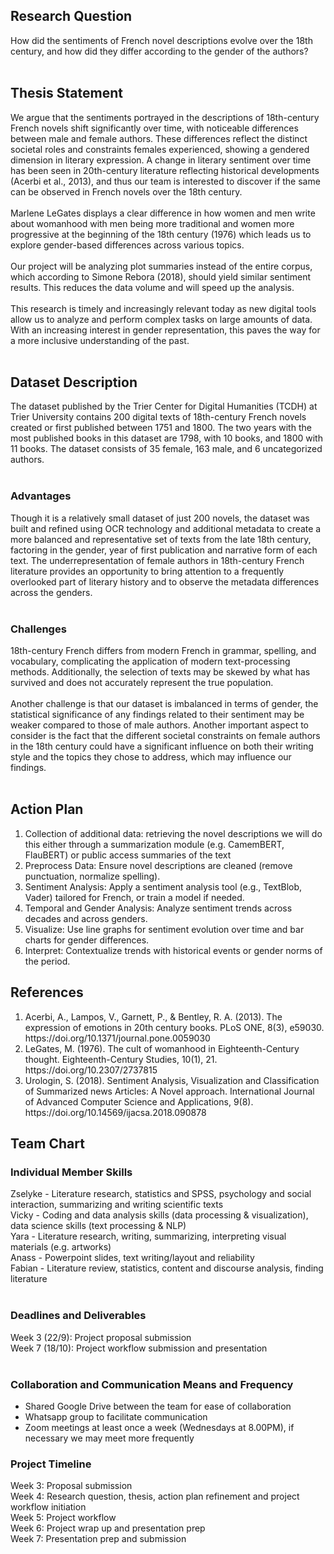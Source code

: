 ## Research Question
How did the sentiments of French novel descriptions evolve over the 18th century, and how did they differ according to the gender of the authors?
<br><br>
## Thesis Statement
We argue that the sentiments portrayed in the descriptions of 18th-century French novels shift significantly over time, with noticeable differences between male and female authors. These differences reflect the distinct societal roles and constraints females experienced, showing a gendered dimension in literary expression. A change in literary sentiment over time has been seen in 20th-century literature reflecting historical developments (Acerbi et al., 2013), and thus our team is interested to discover if the same can be observed in French novels over the 18th century.
<br><br>
Marlene LeGates displays a clear difference in how women and men write about womanhood with men being more traditional and women more progressive at the beginning of the 18th century (1976) which leads us to explore gender-based differences across various topics. 
<br><br>
Our project will be analyzing plot summaries instead of the entire corpus, which according to Simone Rebora (2018), should yield similar sentiment results. This reduces the data volume and will speed up the analysis.
<br><br>
This research is timely and increasingly relevant today as new digital tools allow us to analyze and perform complex tasks on large amounts of data. With an increasing interest in gender representation, this paves the way for a more inclusive understanding of the past.
<br><br>
## Dataset Description
The dataset published by the Trier Center for Digital Humanities (TCDH) at Trier University contains 200 digital texts of 18th-century French novels created or first published between 1751 and 1800. The two years with the most published books in this dataset are 1798, with 10 books, and 1800 with 11 books. The dataset consists of 35 female, 163 male, and 6 uncategorized authors. 
<br><br>
### Advantages
Though it is a relatively small dataset of just 200 novels, the dataset was built and refined using OCR technology and additional metadata to create a more balanced and representative set of texts from the late 18th century, factoring in the gender, year of first publication and narrative form of each text.
The underrepresentation of female authors in 18th-century French literature provides an opportunity to bring attention to a frequently overlooked part of literary history and to observe the metadata differences across the genders.
<br><br>
### Challenges
18th-century French differs from modern French in grammar, spelling, and vocabulary, complicating the application of modern text-processing methods. Additionally, the selection of texts may be skewed by what has survived and does not accurately represent the true population.
<br><br>
Another challenge is that our dataset is imbalanced in terms of gender, the statistical significance of any findings related to their sentiment may be weaker compared to those of male authors. Another important aspect to consider is the fact that the different societal constraints on female authors in the 18th century could have a significant influence on both their writing style and the topics they chose to address, which may influence our findings.
<br><br>
## Action Plan
<ol>
<li>Collection of additional data: retrieving the novel descriptions we will do this either through a summarization module (e.g. CamemBERT, FlauBERT) or public access summaries of the text</li>
<li>Preprocess Data: Ensure novel descriptions are cleaned (remove punctuation, normalize spelling).</li>
<li>Sentiment Analysis: Apply a sentiment analysis tool (e.g., TextBlob, Vader) tailored for French, or train a model if needed.</li>
<li>Temporal and Gender Analysis: Analyze sentiment trends across decades and across genders.</li>
<li>Visualize: Use line graphs for sentiment evolution over time and bar charts for gender differences.</li>
<li>Interpret: Contextualize trends with historical events or gender norms of the period.</li>
</ol>

## References
<ol>
<li>Acerbi, A., Lampos, V., Garnett, P., & Bentley, R. A. (2013). The expression of emotions in 20th century books. PLoS ONE, 8(3), e59030. https://doi.org/10.1371/journal.pone.0059030</li>
<li>LeGates, M. (1976). The cult of womanhood in Eighteenth-Century thought. Eighteenth-Century Studies, 10(1), 21. https://doi.org/10.2307/2737815</li>
<li>Urologin, S. (2018). Sentiment Analysis, Visualization and Classification of Summarized news Articles: A Novel approach. International Journal of Advanced Computer Science and Applications, 9(8). https://doi.org/10.14569/ijacsa.2018.090878</li>
</ol>

## Team Chart
### Individual Member Skills
Zselyke - Literature research, statistics and SPSS, psychology and social interaction, summarizing and writing scientific texts <br>
Vicky - Coding and data analysis skills (data processing & visualization), data science skills (text processing & NLP) <br>
Yara - Literature research, writing, summarizing, interpreting visual materials (e.g. artworks) <br>
Anass - Powerpoint slides, text writing/layout and reliability <br>
Fabian - Literature review, statistics, content and discourse analysis, finding literature <br><br>

### Deadlines and Deliverables
Week 3 (22/9): Project proposal submission <br>
Week 7 (18/10): Project workflow submission and presentation <br><br>

### Collaboration and Communication Means and Frequency
- Shared Google Drive between the team for ease of collaboration
- Whatsapp group to facilitate communication
- Zoom meetings at least once a week (Wednesdays at 8.00PM), if necessary we may meet more frequently 

### Project Timeline
Week 3: Proposal submission <br>
Week 4: Research question, thesis, action plan refinement and project workflow initiation <br>
Week 5: Project workflow <br>
Week 6: Project wrap up and presentation prep <br>
Week 7: Presentation prep and submission <br>
